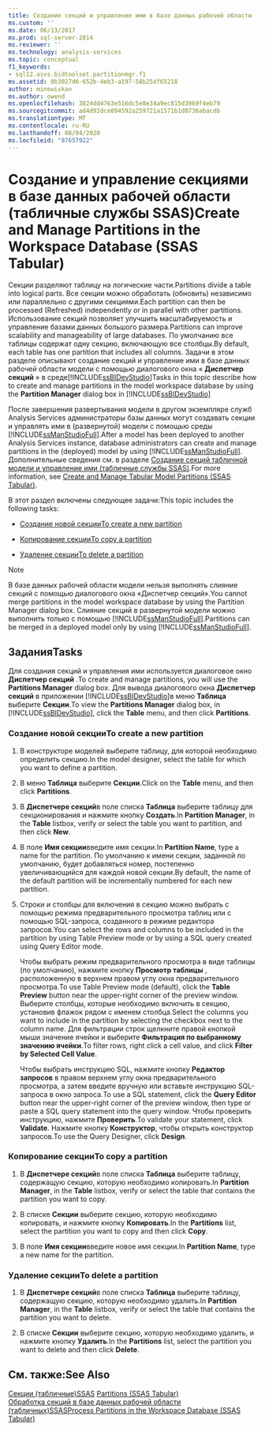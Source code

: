 ```yaml
---
title: Создание секций и управление ими в базе данных рабочей области (табличные службы SSAS) | Документация Майкрософт
ms.custom: ''
ms.date: 06/13/2017
ms.prod: sql-server-2014
ms.reviewer: ''
ms.technology: analysis-services
ms.topic: conceptual
f1_keywords:
- sql12.asvs.bidtoolset.partitionmgr.f1
ms.assetid: 0b3027d6-652b-4eb3-a197-58b25df65218
author: minewiskan
ms.author: owend
ms.openlocfilehash: 3824dd4763e516dc5e8e34a9ec815d3969f4eb79
ms.sourcegitcommit: ad4d92dce894592a259721a1571b1d8736abacdb
ms.translationtype: MT
ms.contentlocale: ru-RU
ms.lasthandoff: 08/04/2020
ms.locfileid: "87657922"
---
```

# <a name="create-and-manage-partitions-in-the-workspace-database-ssas-tabular"></a><span data-ttu-id="312ed-102">Создание и управление секциями в базе данных рабочей области (табличные службы SSAS)</span><span class="sxs-lookup"><span data-stu-id="312ed-102">Create and Manage Partitions in the Workspace Database (SSAS Tabular)</span></span>
  <span data-ttu-id="312ed-103">Секции разделяют таблицу на логические части.</span><span class="sxs-lookup"><span data-stu-id="312ed-103">Partitions divide a table into logical parts.</span></span> <span data-ttu-id="312ed-104">Все секции можно обработать (обновить) независимо или параллельно с другими секциями.</span><span class="sxs-lookup"><span data-stu-id="312ed-104">Each partition can then be processed (Refreshed) independently or in parallel with other partitions.</span></span> <span data-ttu-id="312ed-105">Использование секций позволяет улучшить масштабируемость и управление базами данных большого размера.</span><span class="sxs-lookup"><span data-stu-id="312ed-105">Partitions can improve scalability and manageability of large databases.</span></span> <span data-ttu-id="312ed-106">По умолчанию все таблицы содержат одну секцию, включающую все столбцы.</span><span class="sxs-lookup"><span data-stu-id="312ed-106">By default, each table has one partition that includes all columns.</span></span> <span data-ttu-id="312ed-107">Задачи в этом разделе описывают создание секций и управление ими в базе данных рабочей области модели с помощью диалогового окна « **Диспетчер секций** » в среде[!INCLUDE[ssBIDevStudio](../../includes/ssbidevstudio-md.md)]</span><span class="sxs-lookup"><span data-stu-id="312ed-107">Tasks in this topic describe how to create and manage partitions in the model workspace database by using the **Partition Manager** dialog box in [!INCLUDE[ssBIDevStudio](../../includes/ssbidevstudio-md.md)]</span></span>  
  
 <span data-ttu-id="312ed-108">После завершения развертывания модели в другом экземпляре служб Analysis Services администраторы базы данных могут создавать секции и управлять ими в (развернутой) модели с помощью среды [!INCLUDE[ssManStudioFull](../../includes/ssmanstudiofull-md.md)].</span><span class="sxs-lookup"><span data-stu-id="312ed-108">After a model has been deployed to another Analysis Services instance, database administrators can create and manage partitions in the (deployed) model by using [!INCLUDE[ssManStudioFull](../../includes/ssmanstudiofull-md.md)].</span></span> <span data-ttu-id="312ed-109">Дополнительные сведения см. в разделе [Создание секций табличной модели и управление ими (табличные службы SSAS)](partitions-ssas-tabular.md).</span><span class="sxs-lookup"><span data-stu-id="312ed-109">For more information, see [Create and Manage Tabular Model Partitions &#40;SSAS Tabular&#41;](partitions-ssas-tabular.md).</span></span>  
  
 <span data-ttu-id="312ed-110">В этот раздел включены следующее задачи:</span><span class="sxs-lookup"><span data-stu-id="312ed-110">This topic includes the following tasks:</span></span>  
  
-   [<span data-ttu-id="312ed-111">Создание новой секции</span><span class="sxs-lookup"><span data-stu-id="312ed-111">To create a new partition</span></span>](#bkmk_create_new)  
  
-   [<span data-ttu-id="312ed-112">Копирование секции</span><span class="sxs-lookup"><span data-stu-id="312ed-112">To copy a partition</span></span>](#bkmk_copy)  
  
-   [<span data-ttu-id="312ed-113">Удаление секции</span><span class="sxs-lookup"><span data-stu-id="312ed-113">To delete a partition</span></span>](#bkmk_delete)  
  
> [!NOTE]  
>  <span data-ttu-id="312ed-114">В базе данных рабочей области модели нельзя выполнять слияние секций с помощью диалогового окна «Диспетчер секций».</span><span class="sxs-lookup"><span data-stu-id="312ed-114">You cannot merge partitions in the model workspace database by using the Partition Manager dialog box.</span></span> <span data-ttu-id="312ed-115">Слияние секций в развернутой модели можно выполнить только с помощью [!INCLUDE[ssManStudioFull](../../includes/ssmanstudiofull-md.md)].</span><span class="sxs-lookup"><span data-stu-id="312ed-115">Partitions can be merged in a deployed model only by using [!INCLUDE[ssManStudioFull](../../includes/ssmanstudiofull-md.md)].</span></span>  
  
## <a name="tasks"></a><span data-ttu-id="312ed-116">Задания</span><span class="sxs-lookup"><span data-stu-id="312ed-116">Tasks</span></span>  
 <span data-ttu-id="312ed-117">Для создания секций и управления ими используется диалоговое окно **Диспетчер секций** .</span><span class="sxs-lookup"><span data-stu-id="312ed-117">To create and manage partitions, you will use the **Partitions Manager** dialog box.</span></span> <span data-ttu-id="312ed-118">Для вывода диалогового окна **Диспетчер секций** в приложении [!INCLUDE[ssBIDevStudio](../../includes/ssbidevstudio-md.md)]в меню **Таблица** выберите **Секции**.</span><span class="sxs-lookup"><span data-stu-id="312ed-118">To view the **Partitions Manager** dialog box, in [!INCLUDE[ssBIDevStudio](../../includes/ssbidevstudio-md.md)], click the **Table** menu, and then click **Partitions**.</span></span>  
  
###  <a name="to-create-a-new-partition"></a><a name="bkmk_create_new"></a><span data-ttu-id="312ed-119">Создание новой секции</span><span class="sxs-lookup"><span data-stu-id="312ed-119">To create a new partition</span></span>  
  
1.  <span data-ttu-id="312ed-120">В конструкторе моделей выберите таблицу, для которой необходимо определить секцию.</span><span class="sxs-lookup"><span data-stu-id="312ed-120">In the model designer, select the table for which you want to define a partition.</span></span>  
  
2.  <span data-ttu-id="312ed-121">В меню **Таблица** выберите **Секции**.</span><span class="sxs-lookup"><span data-stu-id="312ed-121">Click on the **Table** menu, and then click **Partitions**.</span></span>  
  
3.  <span data-ttu-id="312ed-122">В **Диспетчере секций**в поле списка **Таблица** выберите таблицу для секционирования и нажмите кнопку **Создать**.</span><span class="sxs-lookup"><span data-stu-id="312ed-122">In **Partition Manager**, in the **Table** listbox, verify or select the table you want to partition, and then click **New**.</span></span>  
  
4.  <span data-ttu-id="312ed-123">В поле **Имя секции**введите имя секции.</span><span class="sxs-lookup"><span data-stu-id="312ed-123">In **Partition Name**, type a name for the partition.</span></span> <span data-ttu-id="312ed-124">По умолчанию к имени секции, заданной по умолчанию, будет добавляться номер, постепенно увеличивающийся для каждой новой секции.</span><span class="sxs-lookup"><span data-stu-id="312ed-124">By default, the name of the default partition will be incrementally numbered for each new partition.</span></span>  
  
5.  <span data-ttu-id="312ed-125">Строки и столбцы для включения в секцию можно выбрать с помощью режима предварительного просмотра таблиц или с помощью SQL-запроса, созданного в режиме редактора запросов.</span><span class="sxs-lookup"><span data-stu-id="312ed-125">You can select the rows and columns to be included in the partition by using Table Preview mode or by using a SQL query created using Query Editor mode.</span></span>  
  
     <span data-ttu-id="312ed-126">Чтобы выбрать режим предварительного просмотра в виде таблицы (по умолчанию), нажмите кнопку **Просмотр таблицы** , расположенную в верхнем правом углу окна предварительного просмотра.</span><span class="sxs-lookup"><span data-stu-id="312ed-126">To use Table Preview mode (default), click the **Table Preview** button near the upper-right corner of the preview window.</span></span> <span data-ttu-id="312ed-127">Выберите столбцы, которые необходимо включить в секцию, установив флажок рядом с именем столбца.</span><span class="sxs-lookup"><span data-stu-id="312ed-127">Select the columns you want to include in the partition by selecting the checkbox next to the column name.</span></span> <span data-ttu-id="312ed-128">Для фильтрации строк щелкните правой кнопкой мыши значение ячейки и выберите **Фильтрация по выбранному значению ячейки**.</span><span class="sxs-lookup"><span data-stu-id="312ed-128">To filter rows, right click a cell value, and click **Filter by Selected Cell Value**.</span></span>  
  
     <span data-ttu-id="312ed-129">Чтобы выбрать инструкцию SQL, нажмите кнопку **Редактор запросов** в правом верхнем углу окна предварительного просмотра, а затем введите вручную или вставьте инструкцию SQL-запроса в окно запроса.</span><span class="sxs-lookup"><span data-stu-id="312ed-129">To use a SQL statement, click the **Query Editor** button near the upper-right corner of the preview window, then type or paste a SQL query statement into the query window.</span></span> <span data-ttu-id="312ed-130">Чтобы проверить инструкцию, нажмите **Проверить**.</span><span class="sxs-lookup"><span data-stu-id="312ed-130">To validate your statement, click **Validate**.</span></span> <span data-ttu-id="312ed-131">Нажмите кнопку **Конструктор**, чтобы открыть конструктор запросов.</span><span class="sxs-lookup"><span data-stu-id="312ed-131">To use the Query Designer, click **Design**.</span></span>  
  
###  <a name="to-copy-a-partition"></a><a name="bkmk_copy"></a> <span data-ttu-id="312ed-132">Копирование секции</span><span class="sxs-lookup"><span data-stu-id="312ed-132">To copy a partition</span></span>  
  
1.  <span data-ttu-id="312ed-133">В **Диспетчере секций**в поле списка **Таблица** выберите таблицу, содержащую секцию, которую необходимо копировать.</span><span class="sxs-lookup"><span data-stu-id="312ed-133">In **Partition Manager**, in the **Table** listbox, verify or select the table that contains the partition you want to copy.</span></span>  
  
2.  <span data-ttu-id="312ed-134">В списке **Секции** выберите секцию, которую необходимо копировать, и нажмите кнопку **Копировать**.</span><span class="sxs-lookup"><span data-stu-id="312ed-134">In the **Partitions** list, select the partition you want to copy and then click **Copy**.</span></span>  
  
3.  <span data-ttu-id="312ed-135">В поле **Имя секции**введите новое имя секции.</span><span class="sxs-lookup"><span data-stu-id="312ed-135">In **Partition Name**, type a new name for the partition.</span></span>  
  
###  <a name="to-delete-a-partition"></a><a name="bkmk_delete"></a><span data-ttu-id="312ed-136">Удаление секции</span><span class="sxs-lookup"><span data-stu-id="312ed-136">To delete a partition</span></span>  
  
1.  <span data-ttu-id="312ed-137">В **Диспетчере секций**в поле списка **Таблица** выберите таблицу, содержащую секцию, которую необходимо удалить.</span><span class="sxs-lookup"><span data-stu-id="312ed-137">In **Partition Manager**, in the **Table** listbox, verify or select the table that contains the partition you want to delete.</span></span>  
  
2.  <span data-ttu-id="312ed-138">В списке **Секции** выберите секцию, которую необходимо удалить, и нажмите кнопку **Удалить**.</span><span class="sxs-lookup"><span data-stu-id="312ed-138">In the **Partitions** list, select the partition you want to delete and then click **Delete**.</span></span>  
  
## <a name="see-also"></a><span data-ttu-id="312ed-139">См. также:</span><span class="sxs-lookup"><span data-stu-id="312ed-139">See Also</span></span>  
 <span data-ttu-id="312ed-140">[Секции &#40;табличные&#41;SSAS](partitions-ssas-tabular.md) </span><span class="sxs-lookup"><span data-stu-id="312ed-140">[Partitions &#40;SSAS Tabular&#41;](partitions-ssas-tabular.md) </span></span>  
 [<span data-ttu-id="312ed-141">Обработка секций в базе данных рабочей области &#40;табличных&#41;SSAS</span><span class="sxs-lookup"><span data-stu-id="312ed-141">Process Partitions in the Workspace Database &#40;SSAS Tabular&#41;</span></span>](process-partitions-in-the-workspace-database-ssas-tabular.md)  
  
  
